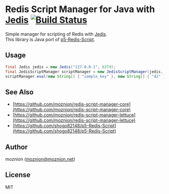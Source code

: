Redis Script Manager for Java with [Jedis](https://github.com/xetorthio/jedis) [![Build Status](https://travis-ci.org/moznion/redis-script-manager-jedis.svg?branch=master)](https://travis-ci.org/moznion/redis-script-manager-jedis)
==

Simple manager for scripting of Redis with [Jedis](https://github.com/xetorthio/jedis).  
This library is Java port of [p5-Redis-Script](https://github.com/shogo82148/p5-Redis-Script).

Usage
--

```java
final Jedis jedis = new Jedis("127.0.0.1", 6379);
final JedisScriptManager scriptManager = new JedisScriptManager(jedis, "redis.call('SET', KEYS[1], ARGV[1])");
scriptManager.eval(new String[] { "sample_key" }, new String[] { "42" });
```

See Also
--

- [https://github.com/moznion/redis-script-manager-core](https://github.com/moznion/redis-script-manager-core)
- [https://github.com/moznion/redis-script-manager-lettuce](https://github.com/moznion/redis-script-manager-lettuce)
- [https://github.com/shogo82148/p5-Redis-Script](https://github.com/shogo82148/p5-Redis-Script)

Author
--

moznion (<moznion@moznion.net>)

License
--

MIT

